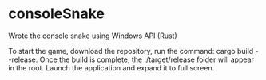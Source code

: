 # consoleSnake

Wrote the console snake using Windows API (Rust)

To start the game, download the repository, run the command: cargo build --release. Once the build is complete, the ./target/release folder will appear in the root. 
Launch the application and expand it to full screen.
